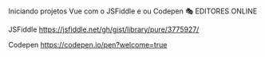 Iniciando projetos Vue com o JSFiddle e ou Codepen
🎭 EDITORES ONLINE

JSFiddle
https://jsfiddle.net/gh/gist/library/pure/3775927/

Codepen
https://codepen.io/pen?welcome=true
